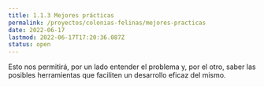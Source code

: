 ```yaml
---
title: 1.1.3 Mejores prácticas
permalink: /proyectos/colonias-felinas/mejores-practicas
date: 2022-06-17
lastmod: 2022-06-17T17:20:36.087Z
status: open
---
```


Esto nos permitirá, por un lado entender el problema y, por el otro, saber las posibles herramientas que faciliten un desarrollo eficaz del mismo.